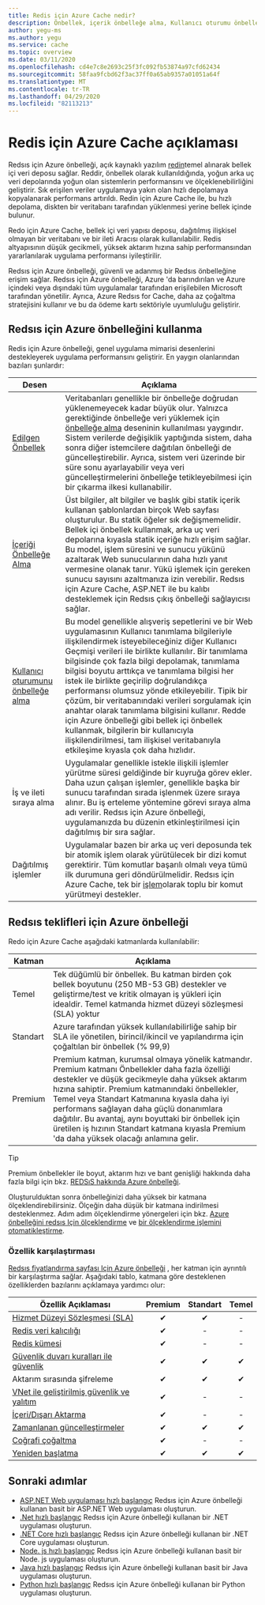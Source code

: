 ```yaml
---
title: Redis için Azure Cache nedir?
description: Önbellek, içerik önbelleğe alma, Kullanıcı oturumu önbelleğe alma, iş ve İleti Kuyruklama ve dağıtılmış işlemlerin etkinleştirilmesi için Redsıs için Azure önbelleği hakkında bilgi edinin.
author: yegu-ms
ms.author: yegu
ms.service: cache
ms.topic: overview
ms.date: 03/11/2020
ms.openlocfilehash: cd4e7c8e2693c25f3fc092fb53874a97cfd62434
ms.sourcegitcommit: 58faa9fcbd62f3ac37ff0a65ab9357a01051a64f
ms.translationtype: MT
ms.contentlocale: tr-TR
ms.lasthandoff: 04/29/2020
ms.locfileid: "82113213"
---
```

# <a name="azure-cache-for-redis-description"></a>Redis için Azure Cache açıklaması

Redsıs için Azure önbelleği, açık kaynaklı yazılım [redin](https://redis.io/)temel alınarak bellek içi veri deposu sağlar. Reddir, önbellek olarak kullanıldığında, yoğun arka uç veri depolarında yoğun olan sistemlerin performansını ve ölçeklenebilirliğini geliştirir. Sık erişilen veriler uygulamaya yakın olan hızlı depolamaya kopyalanarak performans artırıldı. Redin için Azure Cache ile, bu hızlı depolama, diskten bir veritabanı tarafından yüklenmesi yerine bellek içinde bulunur.

Redo için Azure Cache, bellek içi veri yapısı deposu, dağıtılmış ilişkisel olmayan bir veritabanı ve bir ileti Aracısı olarak kullanılabilir. Redis altyapısının düşük gecikmeli, yüksek aktarım hızına sahip performansından yararlanılarak uygulama performansı iyileştirilir.

Redsıs için Azure önbelleği, güvenli ve adanmış bir Redsıs önbelleğine erişim sağlar. Redsıs için Azure önbelleği, Azure 'da barındırılan ve Azure içindeki veya dışındaki tüm uygulamalar tarafından erişilebilen Microsoft tarafından yönetilir. Ayrıca, Azure Redsıs for Cache, daha az çoğaltma stratejisini kullanır ve bu da ödeme kartı sektöriyle uyumluluğu geliştirir.

## <a name="using-azure-cache-for-redis"></a>Redsıs için Azure önbelleğini kullanma

Redis için Azure önbelleği, genel uygulama mimarisi desenlerini destekleyerek uygulama performansını geliştirir. En yaygın olanlarından bazıları şunlardır:

| Desen      | Açıklama                                        |
| ------------ | -------------------------------------------------- |
| [Edilgen Önbellek](cache-web-app-cache-aside-leaderboard.md) | Veritabanları genellikle bir önbelleğe doğrudan yüklenemeyecek kadar büyük olur. Yalnızca gerektiğinde önbelleğe veri yüklemek için [önbelleğe alma](https://docs.microsoft.com/azure/architecture/patterns/cache-aside) deseninin kullanılması yaygındır. Sistem verilerde değişiklik yaptığında sistem, daha sonra diğer istemcilere dağıtılan önbelleği de güncelleştirebilir. Ayrıca, sistem veri üzerinde bir süre sonu ayarlayabilir veya veri güncelleştirmelerini önbelleğe tetikleyebilmesi için bir çıkarma ilkesi kullanabilir.|
| [İçeriği Önbelleğe Alma](cache-aspnet-output-cache-provider.md) | Üst bilgiler, alt bilgiler ve başlık gibi statik içerik kullanan şablonlardan birçok Web sayfası oluşturulur. Bu statik öğeler sık değişmemelidir. Bellek içi önbellek kullanmak, arka uç veri depolarına kıyasla statik içeriğe hızlı erişim sağlar. Bu model, işlem süresini ve sunucu yükünü azaltarak Web sunucularının daha hızlı yanıt vermesine olanak tanır. Yükü işlemek için gereken sunucu sayısını azaltmanıza izin verebilir. Redsıs için Azure Cache, ASP.NET ile bu kalıbı desteklemek için Redsıs çıkış önbelleği sağlayıcısı sağlar.|
| [Kullanıcı oturumunu önbelleğe alma](cache-aspnet-session-state-provider.md) | Bu model genellikle alışveriş sepetlerini ve bir Web uygulamasının Kullanıcı tanımlama bilgileriyle ilişkilendirmek isteyebileceğiniz diğer Kullanıcı Geçmişi verileri ile birlikte kullanılır. Bir tanımlama bilgisinde çok fazla bilgi depolamak, tanımlama bilgisi boyutu arttıkça ve tanımlama bilgisi her istek ile birlikte geçirilip doğrulandıkça performansı olumsuz yönde etkileyebilir. Tipik bir çözüm, bir veritabanındaki verileri sorgulamak için anahtar olarak tanımlama bilgisini kullanır. Redde için Azure önbelleği gibi bellek içi önbellek kullanmak, bilgilerin bir kullanıcıyla ilişkilendirilmesi, tam ilişkisel veritabanıyla etkileşime kıyasla çok daha hızlıdır. |
| İş ve ileti sıraya alma | Uygulamalar genellikle istekle ilişkili işlemler yürütme süresi geldiğinde bir kuyruğa görev ekler. Daha uzun çalışan işlemler, genellikle başka bir sunucu tarafından sırada işlenmek üzere sıraya alınır.  Bu iş erteleme yöntemine görevi sıraya alma adı verilir. Redsıs için Azure önbelleği, uygulamanızda bu düzenin etkinleştirilmesi için dağıtılmış bir sıra sağlar.|
| Dağıtılmış işlemler | Uygulamalar bazen bir arka uç veri deposunda tek bir atomik işlem olarak yürütülecek bir dizi komut gerektirir. Tüm komutlar başarılı olmalı veya tümü ilk durumuna geri döndürülmelidir. Redsıs için Azure Cache, tek bir [işlem](https://redis.io/topics/transactions)olarak toplu bir komut yürütmeyi destekler. |

## <a name="azure-cache-for-redis-offerings"></a>Redsıs teklifleri için Azure önbelleği

Redo için Azure Cache aşağıdaki katmanlarda kullanılabilir:

| Katman | Açıklama |
|---|---|
Temel | Tek düğümlü bir önbellek. Bu katman birden çok bellek boyutunu (250 MB-53 GB) destekler ve geliştirme/test ve kritik olmayan iş yükleri için idealdir. Temel katmanda hizmet düzeyi sözleşmesi (SLA) yoktur |
| Standart | Azure tarafından yüksek kullanılabilirliğe sahip bir SLA ile yönetilen, birincil/ikincil ve yapılandırma için çoğaltılan bir önbellek (% 99,9) |
| Premium | Premium katman, kurumsal olmaya yönelik katmandır. Premium katmanı Önbellekler daha fazla özelliği destekler ve düşük gecikmeyle daha yüksek aktarım hızına sahiptir. Premium katmanındaki önbellekler, Temel veya Standart Katmanına kıyasla daha iyi performans sağlayan daha güçlü donanımlara dağıtılır. Bu avantaj, aynı boyuttaki bir önbellek için üretilen iş hızının Standart katmana kıyasla Premium 'da daha yüksek olacağı anlamına gelir. |

> [!TIP]
> Premium önbellekler ile boyut, aktarım hızı ve bant genişliği hakkında daha fazla bilgi için bkz. [REDSıS hakkında Azure önbelleği](cache-faq.md#what-azure-cache-for-redis-offering-and-size-should-i-use).
>

Oluşturulduktan sonra önbelleğinizi daha yüksek bir katmana ölçeklendirebilirsiniz. Ölçeğin daha düşük bir katmana indirilmesi desteklenmez. Adım adım ölçeklendirme yönergeleri için bkz. [Azure önbelleğini redsıs Için ölçeklendirme](cache-how-to-scale.md) ve [bir ölçeklendirme işlemini otomatikleştirme](cache-how-to-scale.md#how-to-automate-a-scaling-operation).

### <a name="feature-comparison"></a>Özellik karşılaştırması

[Redsıs fiyatlandırma sayfası Için Azure önbelleği](https://azure.microsoft.com/pricing/details/cache/) , her katman için ayrıntılı bir karşılaştırma sağlar. Aşağıdaki tablo, katmana göre desteklenen özelliklerden bazılarını açıklamaya yardımcı olur:

| Özellik Açıklaması | Premium | Standart | Temel |
| ------------------- | :-----: | :------: | :---: |
| [Hizmet Düzeyi Sözleşmesi (SLA)](https://azure.microsoft.com/support/legal/sla/cache/v1_0/) |✔|✔|-|
| [Redis veri kalıcılığı](cache-how-to-premium-persistence.md) |✔|-|-|
| [Redis kümesi](cache-how-to-premium-clustering.md) |✔|-|-|
| [Güvenlik duvarı kuralları ile güvenlik](cache-configure.md#firewall) |✔|✔|✔|
| Aktarım sırasında şifreleme |✔|✔|✔|
| [VNet ile geliştirilmiş güvenlik ve yalıtım](cache-how-to-premium-vnet.md) |✔|-|-|
| [İçeri/Dışarı Aktarma](cache-how-to-import-export-data.md) |✔|-|-|
| [Zamanlanan güncelleştirmeler](cache-administration.md#schedule-updates) |✔|✔|✔|
| [Coğrafi çoğaltma](cache-how-to-geo-replication.md) |✔|-|-|
| [Yeniden başlatma](cache-administration.md#reboot) |✔|✔|✔|

## <a name="next-steps"></a>Sonraki adımlar

* [ASP.NET Web uygulaması hızlı başlangıç](cache-web-app-howto.md) Redsıs için Azure önbelleği kullanan basit bir ASP.NET Web uygulaması oluşturun.
* [.Net hızlı başlangıç](cache-dotnet-how-to-use-azure-redis-cache.md) Redsıs için Azure önbelleği kullanan bir .NET uygulaması oluşturun.
* [.NET Core hızlı başlangıç](cache-dotnet-core-quickstart.md) Redsıs için Azure önbelleği kullanan bir .NET Core uygulaması oluşturun.
* [Node. js hızlı başlangıç](cache-nodejs-get-started.md) Redsıs için Azure önbelleği kullanan basit bir Node. js uygulaması oluşturun.
* [Java hızlı başlangıç](cache-java-get-started.md) Redsıs için Azure önbelleği kullanan basit bir Java uygulaması oluşturun.
* [Python hızlı başlangıç](cache-python-get-started.md) Redsıs için Azure önbelleği kullanan bir Python uygulaması oluşturun.
